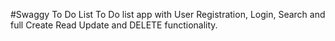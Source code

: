 #Swaggy To Do List
To Do list app with User Registration, Login, Search and full Create Read Update and DELETE functionality.
